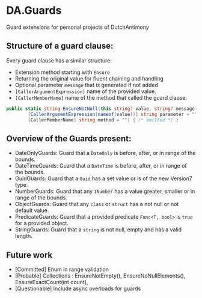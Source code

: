 # DA.Guards

Guard extensions for personal projects of DutchAntimony

## Structure of a guard clause:

Every guard clause has a similar structure:

- Extension method starting with ```Ensure```
- Returning the original value for fluent chaining and handling
- Optional parameter ```message``` that is generated if not added
- ```[CallerArgumentExpression]``` name of the provided value.
- ```[CallerMemberName]``` name of the method that called the guard clause.

```csharp
public static string EnsureNotNull(this string? value, string? message = null,
        [CallerArgumentExpression(nameof(value))] string parameter = "",
        [CallerMemberName] string method = "") { /* omitted */ }
```

## Overview of the Guards present:

- DateOnlyGuards: Guard that a ```DateOnly``` is before, after, or in range of the bounds.
- DateTimeGuards: Guard that a ```DateTime``` is before, after, or in range of the bounds.
- GuidGuards: Guard that a ```Guid``` has a set value or is of the new Version7 type.
- NumberGuards: Guard that any ```INumber``` has a value greater, smaller or in range of the bounds.
- ObjectGuards: Guard that any ```class``` or ```struct``` has a not null or not default value.
- PredicateGuards: Guard that a provided predicate ```Func<T, bool>``` is ```true``` for a provided object.
- StringGuards: Guard that a ```string``` is not null, empty and has a valid length.

## Future work

- [Committed] Enum in range validation
- [Probable] Collections : EnsureNotEmpty(), EnsureNoNullElements(), EnsureExactCount(int count), 
- [Questionable] Include async overloads for guards